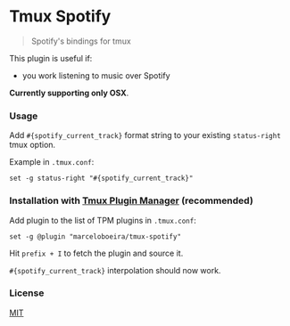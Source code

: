# Tmux Spotify
> Spotify's bindings for tmux

This plugin is useful if:
- you work listening to music over Spotify

**Currently supporting only OSX**.

### Usage

Add `#{spotify_current_track}` format string to your existing `status-right` tmux option.

Example in `.tmux.conf`:

```
set -g status-right "#{spotify_current_track}"
```
### Installation with [Tmux Plugin Manager](https://github.com/tmux-plugins/tpm) (recommended)

Add plugin to the list of TPM plugins in `.tmux.conf`:

```
set -g @plugin "marceloboeira/tmux-spotify"
```

Hit `prefix + I` to fetch the plugin and source it.

`#{spotify_current_track}` interpolation should now work.

### License

[MIT](LICENSE.md)
